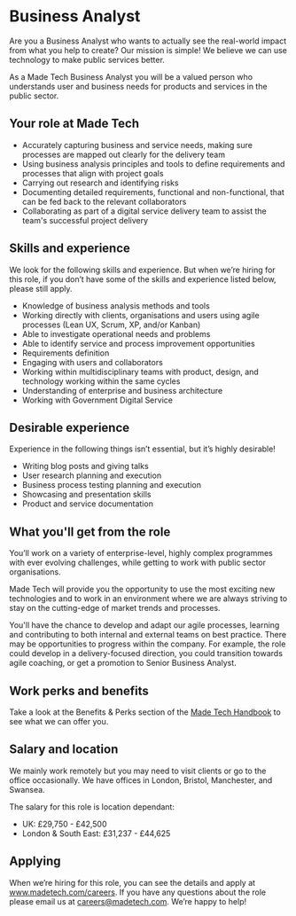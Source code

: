 # Business Analyst

Are you a Business Analyst who wants to actually see the real-world impact from what you help to create? Our mission is simple! We believe we can use technology to make public services better. 

As a Made Tech Business Analyst you will be a valued person who understands user and business needs for products and services in the public sector. 

## Your role at Made Tech

- Accurately capturing business and service needs, making sure processes are mapped out clearly for the delivery team
- Using business analysis principles and tools to define requirements and processes that align with project goals
- Carrying out research and identifying risks
- Documenting detailed requirements, functional and non-functional, that can be fed back to the relevant collaborators
- Collaborating as part of a digital service delivery team to assist the team's successful project delivery


## Skills and experience

We look for the following skills and experience. But when we’re hiring for this role, if you don’t have some of the skills and experience listed below, please still apply. 

- Knowledge of business analysis methods and tools
- Working directly with clients, organisations and users using agile processes (Lean UX, Scrum, XP, and/or Kanban)
- Able to investigate operational needs and problems
- Able to identify service and process improvement opportunities
- Requirements definition
- Engaging with users and collaborators
- Working within multidisciplinary teams with product, design, and technology working within the same cycles
- Understanding of enterprise and business architecture
- Working with Government Digital Service

## Desirable experience

Experience in the following things isn’t essential, but it’s highly desirable!

- Writing blog posts and giving talks
- User research planning and execution
- Business process testing planning and execution
- Showcasing and presentation skills
- Product and service documentation

## What you'll get from the role

You’ll work on a variety of enterprise-level, highly complex programmes with ever evolving challenges, while getting to work with public sector organisations.

Made Tech will provide you the opportunity to use the most exciting new technologies and to work in an environment where we are always striving to stay on the cutting-edge of market trends and processes.

You'll have the chance to develop and adapt our agile processes, learning and contributing to both internal and external teams on best practice.
There may be opportunities to progress within the company. For example, the role could develop in a delivery-focused direction, you could transition towards agile coaching, or get a promotion to Senior Business Analyst. 

## Work perks and benefits

Take a look at the Benefits & Perks section of the [Made Tech Handbook](https://github.com/madetech/handbook) to see what we can offer you. 

## Salary and location

We mainly work remotely but you may need to visit clients or go to the office occasionally. We have offices in London, Bristol, Manchester, and Swansea. 

The salary for this role is location dependant:
* UK: £29,750 - £42,500
* London & South East: £31,237 - £44,625


## Applying

When we’re hiring for this role, you can see the details and apply at www.madetech.com/careers. If you have any questions about the role please email us at careers@madetech.com. We’re happy to help!
